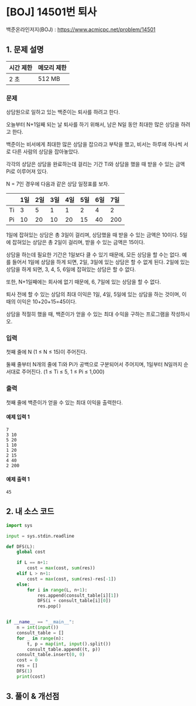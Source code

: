 # [BOJ] 14501번 퇴사

백준온라인저지(BOJ) :  https://www.acmicpc.net/problem/14501


## 1. 문제 설명

| 시간 제한 | 메모리 제한 | 
| :-------- | :---------- |
| 2 초      | 512 MB      | 

### 문제

상담원으로 일하고 있는 백준이는 퇴사를 하려고 한다.

오늘부터 N+1일째 되는 날 퇴사를 하기 위해서, 남은 N일 동안 최대한 많은 상담을 하려고 한다.

백준이는 비서에게 최대한 많은 상담을 잡으라고 부탁을 했고, 비서는 하루에 하나씩 서로 다른 사람의 상담을 잡아놓았다.

각각의 상담은 상담을 완료하는데 걸리는 기간 Ti와 상담을 했을 때 받을 수 있는 금액 Pi로 이루어져 있다.

N = 7인 경우에 다음과 같은 상담 일정표를 보자.

| 	|1일	|2일	|3일|	4일|	5일|	6일|	7일|
| :---| :--- | :--- | :--- | :--- | :--- | :--- | :--- |
|Ti	|3|	5	|1|	1	|2|	4	|2|
|Pi|	10|	20|	10|	20|	15|	40|	200|
1일에 잡혀있는 상담은 총 3일이 걸리며, 상담했을 때 받을 수 있는 금액은 10이다. 5일에 잡혀있는 상담은 총 2일이 걸리며, 받을 수 있는 금액은 15이다.

상담을 하는데 필요한 기간은 1일보다 클 수 있기 때문에, 모든 상담을 할 수는 없다. 예를 들어서 1일에 상담을 하게 되면, 2일, 3일에 있는 상담은 할 수 없게 된다. 2일에 있는 상담을 하게 되면, 3, 4, 5, 6일에 잡혀있는 상담은 할 수 없다.

또한, N+1일째에는 회사에 없기 때문에, 6, 7일에 있는 상담을 할 수 없다.

퇴사 전에 할 수 있는 상담의 최대 이익은 1일, 4일, 5일에 있는 상담을 하는 것이며, 이때의 이익은 10+20+15=45이다.

상담을 적절히 했을 때, 백준이가 얻을 수 있는 최대 수익을 구하는 프로그램을 작성하시오.

### 입력

첫째 줄에 N (1 ≤ N ≤ 15)이 주어진다.

둘째 줄부터 N개의 줄에 Ti와 Pi가 공백으로 구분되어서 주어지며, 1일부터 N일까지 순서대로 주어진다. (1 ≤ Ti ≤ 5, 1 ≤ Pi ≤ 1,000)

### 출력

첫째 줄에 백준이가 얻을 수 있는 최대 이익을 출력한다.

#### 예제 입력 1

```
7
3 10
5 20
1 10
1 20
2 15
4 40
2 200
```

#### 예제 출력 1

```
45
```


## 2. 내 소스 코드

```python
import sys

input = sys.stdin.readline

def DFS(L):
    global cost

    if L == n+1:
        cost = max(cost, sum(res))
    elif L > n+1:
        cost = max(cost, sum(res)-res[-1])
    else:
        for i in range(L, n+1):
            res.append(consult_table[i][1])
            DFS(i + consult_table[i][0])
            res.pop()


if __name__ == "__main__":
    n = int(input())
    consult_table = []
    for _ in range(n):
        t, p = map(int, input().split())
        consult_table.append((t, p))
    consult_table.insert(0, 0)
    cost = 0
    res = []
    DFS(1)
    print(cost)
```



## 3. 풀이 & 개선점

```python

```